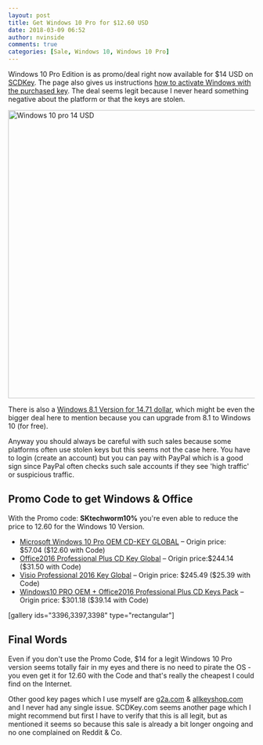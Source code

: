 ```yaml
---
layout: post
title: Get Windows 10 Pro for $12.60 USD
date: 2018-03-09 06:52
author: nvinside
comments: true
categories: [Sale, Windows 10, Windows 10 Pro]
---
```

Windows 10 Pro Edition is as promo/deal right now available for $14 USD on <a href="https://www.scdkey.com/microsoft-windows-10-pro-oem-cd-key-global_1227-20.html" target="_blank" rel="noopener">SCDKey</a>. The page also gives us instructions <a href="https://www.scdkey.com/activate-detail_windows.html" target="_blank" rel="noopener">how to activate Windows with the purchased key</a>. The deal seems legit because I never heard something negative about the platform or that the keys are stolen.

<img class=" size-full wp-image-3395 aligncenter" src="https://chefkochblog.files.wordpress.com/2018/03/windows-10-pro-14-usd.png" alt="Windows 10 pro 14 USD" width="1146" height="588" />

<!--more-->

There is also a <a href="https://www.scdkey.com/microsoft-windows-8-1-pro-oem-cd-key_1337-20.html" target="_blank" rel="noopener">Windows 8.1 Version for 14.71 dollar</a>, which might be even the bigger deal here to mention because you can upgrade from 8.1 to Windows 10 (for free).

Anyway you should always be careful with such sales because some platforms often use stolen keys but this seems not the case here. You have to login (create an account) but you can pay with PayPal which is a good sign since PayPal often checks such sale accounts if they see 'high traffic' or suspicious traffic.

<h2>Promo Code to get Windows &amp; Office</h2>

With the Promo code: <b>SKtechworm10%</b> you're even able to reduce the price to 12.60 for the Windows 10 Version.

<ul>
    <li><a href="https://www.scdkey.com/microsoft-windows-10-pro-oem-cd-key-global_1227-20.html">Microsoft Windows 10 Pro OEM CD-KEY GLOBAL</a> – Origin price: $57.04 ($12.60 with Code)</li>
    <li><a href="https://www.scdkey.com/office2016-professional-plus-cd-key-global_1530-20.html">Office2016 Professional Plus CD Key Global</a> – Origin price:$244.14 ($31.50 with Code)</li>
    <li><a href="https://www.scdkey.com/visio-professional-2016-key-global_2550-20.html">Visio Professional 2016 Key Global</a> – Origin price: $245.49 ($25.39 with Code)</li>
    <li><a href="https://www.scdkey.com/windows10-pro-oem-office2016-professional-plus-cd-keys-pack_2398-20.html">Windows10 PRO OEM + Office2016 Professional Plus CD Keys Pack</a> – Origin price: $301.18 ($39.14 with Code)</li>
</ul>

[gallery ids="3396,3397,3398" type="rectangular"]

<h2>Final Words</h2>

Even if you don't use the Promo Code, $14 for a legit Windows 10 Pro version seems totally fair in my eyes and there is no need to pirate the OS - you even get it for 12.60 with the Code and that's really the cheapest I could find on the Internet.

Other good key pages which I use myself are <a href="https://www.g2a.com/" target="_blank" rel="noopener">g2a.com</a> &amp; <a href="http://www.allkeyshop.com/blog/" target="_blank" rel="noopener">allkeyshop.com</a> and I never had any single issue. SCDKey.com seems another page which I might recommend but first I have to verify that this is all legit, but as mentioned it seems so because this sale is already a bit longer ongoing and no one complained on Reddit &amp; Co.

